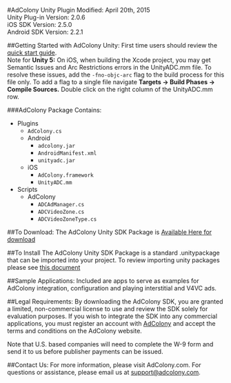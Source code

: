 #AdColony Unity Plugin
Modified: April 20th, 2015  
Unity Plug-in Version: 2.0.6  
iOS SDK Version: 2.5.0  
Android SDK Version: 2.2.1  

##Getting Started with AdColony Unity:
First time users should review the [quick start guide](https://github.com/AdColony/AdColony-Unity-SDK/wiki).  
Note for **Unity 5:** 
On iOS, when building the Xcode project, you may get Semantic Issues and Arc Restrictions errors in the UnityADC.mm file. To resolve these issues, add the `-fno-objc-arc` flag to the build process for this file only. To add a flag to a single file navigate **Targets -> Build Phases -> Compile Sources.** Double click on the right column of the UnityADC.mm row.


###AdColony Package Contains:
* Plugins
  * `AdColony.cs`
  * Android
    * `adcolony.jar`
    * `AndroidManifest.xml`
    * `unityadc.jar`
  * iOS
    * `AdColony.framework`
    * `UnityADC.mm`
* Scripts
  * AdColony
    * `ADCAdManager.cs`
    * `ADCVideoZone.cs`
    * `ADCVideoZoneType.cs`

##To Download:
The AdColony Unity SDK Package is [Available Here for download](https://github.com/AdColony/AdColony-Unity-SDK/raw/master/Packages/adcolony.unitypackage)

##To Install
The AdColony Unity SDK Package is a standard .unitypackage that can be imported into your project.
To review importing unity packages please see [this document](http://docs.unity3d.com/Manual/HOWTO-exportpackage.html)

##Sample Applications:
Included are apps to serve as examples for AdColony integration, configuration and playing interstitial and V4VC ads.

##Legal Requirements:
By downloading the AdColony SDK, you are granted a limited, non-commercial license to use and review the SDK solely for evaluation purposes.  If you wish to integrate the SDK into any commercial applications, you must register an account with [AdColony](https://clients.adcolony.com/signup) and accept the terms and conditions on the AdColony website.

Note that U.S. based companies will need to complete the W-9 form and send it to us before publisher payments can be issued.

##Contact Us:
For more information, please visit AdColony.com. For questions or assistance, please email us at support@adcolony.com.

